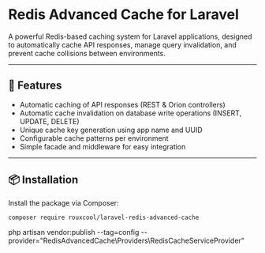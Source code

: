 # Redis Advanced Cache for Laravel

A powerful Redis-based caching system for Laravel applications, designed to automatically cache API responses, manage query invalidation, and prevent cache collisions between environments.

---

## 🚀 Features

- Automatic caching of API responses (REST & Orion controllers)
- Automatic cache invalidation on database write operations (INSERT, UPDATE, DELETE)
- Unique cache key generation using app name and UUID
- Configurable cache patterns per environment
- Simple facade and middleware for easy integration

---

## 📦 Installation

Install the package via Composer:

```bash
composer require rouxcool/laravel-redis-advanced-cache

```
php artisan vendor:publish --tag=config --provider="RedisAdvancedCache\Providers\RedisCacheServiceProvider"
